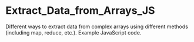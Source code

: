 # Extract_Data_from_Arrays_JS
Different ways to extract data from complex arrays using different methods (including map, reduce, etc.). Example JavaScript code.
